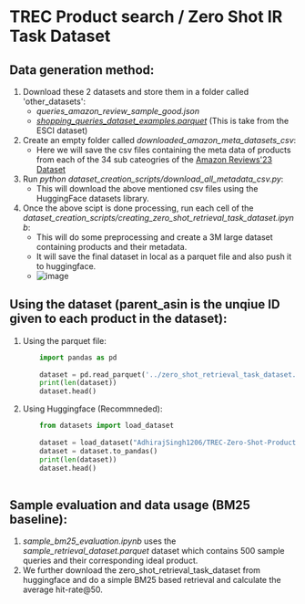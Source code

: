 # TREC Product search / Zero Shot IR Task Dataset

## Data generation method:

1. Download these 2 datasets and store them in a folder called 'other_datasets':
   - *queries_amazon_review_sample_good.json*
   - [*shopping_queries_dataset_examples.parquet*](https://github.com/amazon-science/esci-data/blob/main/shopping_queries_dataset/shopping_queries_dataset_examples.parquet) (This is take from the ESCI dataset)
2. Create an empty folder called *downloaded_amazon_meta_datasets_csv*:
   - Here we will save the csv files containing the meta data of products from each of the 34 sub cateogries of the [Amazon Reviews'23 Dataset](https://amazon-reviews-2023.github.io/index.html#)
3. Run *python dataset_creation_scripts/download_all_metadata_csv.py*:
   - This will download the above mentioned csv files using the HuggingFace datasets library.
4. Once the above scipt is done processing, run each cell of the *dataset_creation_scripts/creating_zero_shot_retrieval_task_dataset.ipynb*:
   - This will do some preprocessing and create a 3M large dataset containing products and their metadata.
   - It will save the final dataset in local as a parquet file and also push it to huggingface.
   - ![image](https://github.com/AdhirajSingh1206/trec-product-search-24/assets/38189805/cfe091c8-7fef-430d-928c-341b736d1b9e)

  ## Using the dataset (parent_asin is the unqiue ID given to each product in the dataset): 

  1. Using the parquet file:
      ```python
          import pandas as pd
          
          dataset = pd.read_parquet('../zero_shot_retrieval_task_dataset.parquet')
          print(len(dataset))
          dataset.head()

2. Using Huggingface (Recommneded):
    ```python
        from datasets import load_dataset
        
        dataset = load_dataset("AdhirajSingh1206/TREC-Zero-Shot-Product-Search", split="full")
        dataset = dataset.to_pandas()
        print(len(dataset))
        dataset.head()
        
  ## Sample evaluation and data usage (BM25 baseline): 

  1. *sample_bm25_evaluation.ipynb* uses the *sample_retrieval_dataset.parquet* dataset which contains 500 sample queries and their corresponding ideal product.
  2. We further download the zero_shot_retrieval_task_dataset from huggingface and do a simple BM25 based retrieval and calculate the average hit-rate@50. 
